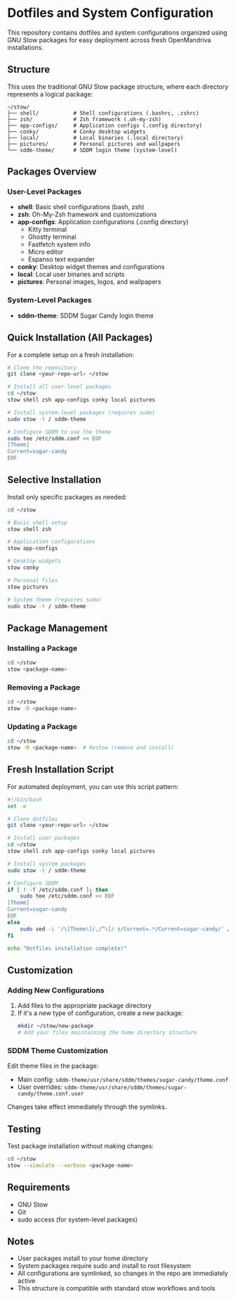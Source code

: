 # Dotfiles and System Configuration

This repository contains dotfiles and system configurations organized using GNU Stow packages for easy deployment across fresh OpenMandriva installations.

## Structure

This uses the traditional GNU Stow package structure, where each directory represents a logical package:

```
~/stow/
├── shell/           # Shell configurations (.bashrc, .zshrc)
├── zsh/             # Zsh framework (.oh-my-zsh)
├── app-configs/     # Application configs (.config directory)
├── conky/           # Conky desktop widgets
├── local/           # Local binaries (.local directory)
├── pictures/        # Personal pictures and wallpapers
└── sddm-theme/      # SDDM login theme (system-level)
```

## Packages Overview

### User-Level Packages
- **shell**: Basic shell configurations (bash, zsh)
- **zsh**: Oh-My-Zsh framework and customizations
- **app-configs**: Application configurations (.config directory)
  - Kitty terminal
  - Ghostty terminal
  - Fastfetch system info
  - Micro editor
  - Espanso text expander
- **conky**: Desktop widget themes and configurations
- **local**: Local user binaries and scripts
- **pictures**: Personal images, logos, and wallpapers

### System-Level Packages
- **sddm-theme**: SDDM Sugar Candy login theme

## Quick Installation (All Packages)

For a complete setup on a fresh installation:

```bash
# Clone the repository
git clone <your-repo-url> ~/stow

# Install all user-level packages
cd ~/stow
stow shell zsh app-configs conky local pictures

# Install system-level packages (requires sudo)
sudo stow -t / sddm-theme

# Configure SDDM to use the theme
sudo tee /etc/sddm.conf << EOF
[Theme]
Current=sugar-candy
EOF
```

## Selective Installation

Install only specific packages as needed:

```bash
cd ~/stow

# Basic shell setup
stow shell zsh

# Application configurations
stow app-configs

# Desktop widgets
stow conky

# Personal files
stow pictures

# System theme (requires sudo)
sudo stow -t / sddm-theme
```

## Package Management

### Installing a Package
```bash
cd ~/stow
stow <package-name>
```

### Removing a Package
```bash
cd ~/stow
stow -D <package-name>
```

### Updating a Package
```bash
cd ~/stow
stow -R <package-name>  # Restow (remove and install)
```

## Fresh Installation Script

For automated deployment, you can use this script pattern:

```bash
#!/bin/bash
set -e

# Clone dotfiles
git clone <your-repo-url> ~/stow

# Install user packages
cd ~/stow
stow shell zsh app-configs conky local pictures

# Install system packages
sudo stow -t / sddm-theme

# Configure SDDM
if [ ! -f /etc/sddm.conf ]; then
    sudo tee /etc/sddm.conf << EOF
[Theme]
Current=sugar-candy
EOF
else
    sudo sed -i '/\[Theme\]/,/^\[/ s/Current=.*/Current=sugar-candy/' /etc/sddm.conf
fi

echo "Dotfiles installation complete!"
```

## Customization

### Adding New Configurations

1. Add files to the appropriate package directory
2. If it's a new type of configuration, create a new package:
   ```bash
   mkdir ~/stow/new-package
   # Add your files maintaining the home directory structure
   ```

### SDDM Theme Customization

Edit theme files in the package:
- Main config: `sddm-theme/usr/share/sddm/themes/sugar-candy/theme.conf`
- User overrides: `sddm-theme/usr/share/sddm/themes/sugar-candy/theme.conf.user`

Changes take effect immediately through the symlinks.

## Testing

Test package installation without making changes:
```bash
cd ~/stow
stow --simulate --verbose <package-name>
```

## Requirements

- GNU Stow
- Git
- sudo access (for system-level packages)

## Notes

- User packages install to your home directory
- System packages require sudo and install to root filesystem
- All configurations are symlinked, so changes in the repo are immediately active
- This structure is compatible with standard stow workflows and tools